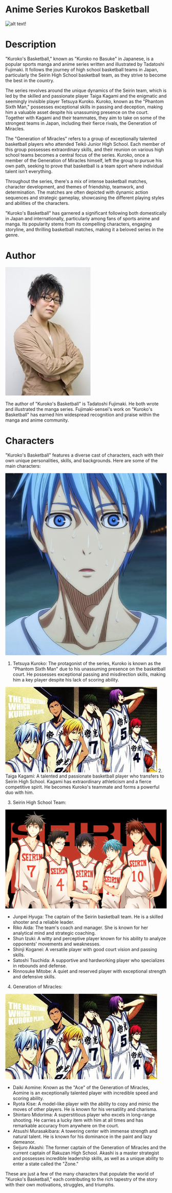 # Anime Series Kurokos Basketball

![alt text!](kuku.jpg)

# Description

"Kuroko's Basketball," known as "Kuroko no Basuke" in Japanese, is a popular sports manga and anime series written and illustrated by Tadatoshi Fujimaki. It follows the journey of high school basketball teams in Japan, particularly the Seirin High School basketball team, as they strive to become the best in the country.

The series revolves around the unique dynamics of the Seirin team, which is led by the skilled and passionate player Taiga Kagami and the enigmatic and seemingly invisible player Tetsuya Kuroko. Kuroko, known as the "Phantom Sixth Man," possesses exceptional skills in passing and deception, making him a valuable asset despite his unassuming presence on the court. Together with Kagami and their teammates, they aim to take on some of the strongest teams in Japan, including their fierce rivals, the Generation of Miracles.

The "Generation of Miracles" refers to a group of exceptionally talented basketball players who attended Teikō Junior High School. Each member of this group possesses extraordinary skills, and their reunion on various high school teams becomes a central focus of the series. Kuroko, once a member of the Generation of Miracles himself, left the group to pursue his own path, seeking to prove that basketball is a team sport where individual talent isn't everything.

Throughout the series, there's a mix of intense basketball matches, character development, and themes of friendship, teamwork, and determination. The matches are often depicted with dynamic action sequences and strategic gameplay, showcasing the different playing styles and abilities of the characters.

"Kuroko's Basketball" has garnered a significant following both domestically in Japan and internationally, particularly among fans of sports anime and manga. Its popularity stems from its compelling characters, engaging storyline, and thrilling basketball matches, making it a beloved series in the genre.

# Author

![alt text!](Author.jpg)

The author of "Kuroko's Basketball" is Tadatoshi Fujimaki. He both wrote and illustrated the manga series. Fujimaki-sensei's work on "Kuroko's Basketball" has earned him widespread recognition and praise within the manga and anime community.

# Characters

"Kuroko's Basketball" features a diverse cast of characters, each with their own unique personalities, skills, and backgrounds. Here are some of the main characters:

 ![alt text!](tetsuya.jpg)
1. Tetsuya Kuroko: The protagonist of the series, Kuroko is known as the "Phantom Sixth Man" due to his unassuming presence on the basketball court. He possesses exceptional passing and misdirection skills, making him a key player despite his lack of scoring ability.

 ![alt text!](GOM.jpg)
2. Taiga Kagami: A talented and passionate basketball player who transfers to Seirin High School. Kagami has extraordinary athleticism and a fierce competitive spirit. He becomes Kuroko's teammate and forms a powerful duo with him.

3. Seirin High School Team:
   
 ![alt text!](seirin.jpg)
   
   - Junpei Hyuga: The captain of the Seirin basketball team. He is a skilled shooter and a reliable leader.
   - Riko Aida: The team's coach and manager. She is known for her analytical mind and strategic coaching.
   - Shun Izuki: A witty and perceptive player known for his ability to analyze opponents' movements and weaknesses.
   - Shinji Koganei: A versatile player with good court vision and passing skills.
   - Satoshi Tsuchida: A supportive and hardworking player who specializes in rebounds and defense.
   - Rinnosuke Mitobe: A quiet and reserved player with exceptional strength and defensive skills.

4. Generation of Miracles:
   
![alt text!](GOM.jpg)

   - Daiki Aomine: Known as the "Ace" of the Generation of Miracles, Aomine is an exceptionally talented player with incredible speed and scoring ability.
   - Ryota Kise: A model-like player with the ability to copy and mimic the moves of other players. He is known for his versatility and charisma.
   - Shintaro Midorima: A superstitious player who excels in long-range shooting. He carries a lucky item with him at all times and has remarkable accuracy from anywhere on the court.
   - Atsushi Murasakibara: A towering center with immense strength and natural talent. He is known for his dominance in the paint and lazy demeanor.
   - Seijuro Akashi: The former captain of the Generation of Miracles and the current captain of Rakuzan High School. Akashi is a master strategist and possesses incredible leadership skills, as well as a unique ability to enter a state called the "Zone."

These are just a few of the many characters that populate the world of "Kuroko's Basketball," each contributing to the rich tapestry of the story with their own motivations, struggles, and triumphs.


